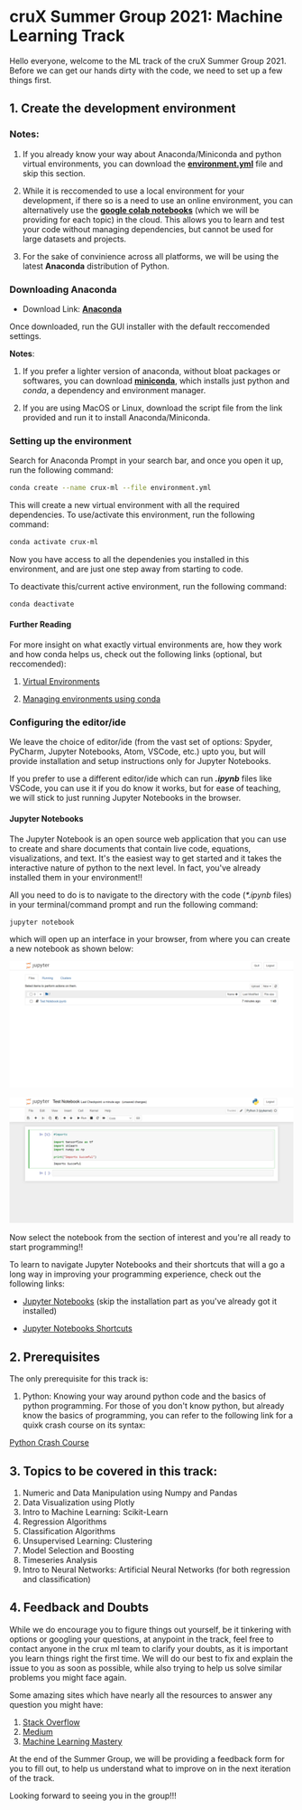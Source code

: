 # cruX Summer Group 2021: Machine Learning Track

Hello everyone, welcome to the ML track of the cruX Summer Group 2021. Before we can get our hands dirty with the code, we need to set up a few things first.

## 1. Create the development environment

### Notes:

1. If you already know your way about Anaconda/Miniconda and python virtual environments, you can download the **[environment.yml](https://github.com/majimearun/crux-ml-summer-group-2022/blob/main/environment.yml)** file and skip this section.

2. While it is reccomended to use a local environment for your development, if there so is a need to use an online environment, you can alternatively use the **[google colab notebooks](https://colab.research.google.com/notebooks/intro.ipynb)** (which we will be providing for each topic) in the cloud. This allows you to learn and test your code without managing dependencies, but cannot be used for large datasets and projects.

3. For the sake of convinience across all platforms, we will be using the latest **Anaconda** distribution of Python.

### Downloading Anaconda

- Download Link: **[Anaconda](https://www.anaconda.com/products/distribution)**

Once downloaded, run the GUI installer with the default reccomended settings.

**Notes**:

1. If you prefer a lighter version of anaconda, without bloat packages or softwares, you can download **[miniconda](https://docs.conda.io/en/latest/miniconda.html)**, which installs just python and _conda_, a dependency and environment manager.

2. If you are using MacOS or Linux, download the script file from the link provided and run it to install Anaconda/Miniconda.

### Setting up the environment

Search for Anaconda Prompt in your search bar, and once you open it up, run the following command:

```bash
conda create --name crux-ml --file environment.yml
```

This will create a new virtual environment with all the required dependencies.
To use/activate this environment, run the following command:

```bash
conda activate crux-ml
```

Now you have access to all the dependenies you installed in this environment, and are just one step away from starting to code.

To deactivate this/current active environment, run the following command:

```bash
conda deactivate
```

#### Further Reading

For more insight on what exactly virtual environments are, how they work and how conda helps us, check out the following links (optional, but reccomended):

1. [Virtual Environments](https://whiteboxml.com/blog/the-definitive-guide-to-python-virtual-environments-with-conda)

2. [Managing environments using conda](https://docs.conda.io/projects/conda/en/latest/user-guide/tasks/manage-environments.html)

### Configuring the editor/ide

We leave the choice of editor/ide (from the vast set of options: Spyder, PyCharm, Jupyter Notebooks, Atom, VSCode, etc.) upto you, but will provide installation and setup instructions only for Jupyter Notebooks.

If you prefer to use a different editor/ide which can run **_.ipynb_** files like VSCode, you can use it if you do know it works, but for ease of teaching, we will stick to just running Jupyter Notebooks in the browser.

#### Jupyter Notebooks

The Jupyter Notebook is an open source web application that you can use to create and share documents that contain live code, equations, visualizations, and text. It's the easiest way to get started and it takes the interactive nature of python to the next level. In fact, you've already installed them in your environment!!

All you need to do is to navigate to the directory with the code (_\*.ipynb_ files) in your terminal/command prompt and run the following command:

```bash
jupyter notebook
```

which will open up an interface in your browser, from where you can create a new notebook as shown below:

![](setup\jupnb1.png)

![](setup\jupnb2.png)

Now select the notebook from the section of interest and you're all ready to start programming!!

To learn to navigate Jupyter Notebooks and their shortcuts that will a go a long way in improving your programming experience, check out the following links:

- [Jupyter Notebooks](https://www.youtube.com/watch?v=HW29067qVWk) (skip the installation part as you've already got it installed)

- [Jupyter Notebooks Shortcuts](https://towardsdatascience.com/jypyter-notebook-shortcuts-bf0101a98330)

## 2. Prerequisites

The only prerequisite for this track is:

1. Python: Knowing your way around python code and the basics of python programming. For those of you don't know python, but already know the basics of programming, you can refer to the following link for a quixk crash course on its syntax:
   
[Python Crash Course](https://www.youtube.com/watch?v=8124kv-632k&t=1s)



## 3. Topics to be covered in this track:

1. Numeric and Data Manipulation using Numpy and Pandas
2. Data Visualization using Plotly
3. Intro to Machine Learning: Scikit-Learn
4. Regression Algorithms
5. Classification Algorithms
6. Unsupervised Learning: Clustering
7. Model Selection and Boosting
8. Timeseries Analysis
9. Intro to Neural Networks: Artificial Neural Networks (for both regression and classification)

## 4. Feedback and Doubts

While we do encourage you to figure things out yourself, be it tinkering with options or googling your questions, at anypoint in the track, feel free to contact anyone in the crux ml team to clarify your doubts, as it is important you learn things right the first time. We will do our best to fix and explain the issue to you as soon as possible, while also trying to help us solve similar problems you might face again.

Some amazing sites which have nearly all the resources to answer any question you might have:

1. [Stack Overflow](https://stackoverflow.com/)
2. [Medium](https://medium.com/)
3. [Machine Learning Mastery](https://machinelearningmastery.com/)

At the end of the Summer Group, we will be providing a feedback form for you to fill out, to help us understand what to improve on in the next iteration of the track.

Looking forward to seeing you in the group!!!
